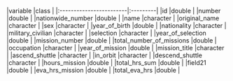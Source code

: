 |variable                 |class     | |:------------------------|:---------| |id                       |double    | |number                   |double    | |nationwide_number        |double    | |name                     |character | |original_name            |character | |sex                      |character | |year_of_birth            |double    | |nationality              |character | |military_civilian        |character | |selection                |character | |year_of_selection        |double    | |mission_number           |double    | |total_number_of_missions |double    | |occupation               |character | |year_of_mission          |double    | |mission_title            |character | |ascend_shuttle           |character | |in_orbit                 |character | |descend_shuttle          |character | |hours_mission            |double    | |total_hrs_sum            |double    | |field21                  |double    | |eva_hrs_mission          |double    | |total_eva_hrs            |double    |